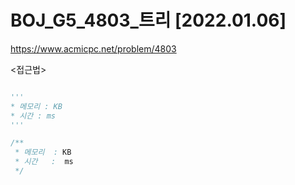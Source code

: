 # BOJ_G5_4803_트리 [2022.01.06]
https://www.acmicpc.net/problem/4803

<접근법>
```
```


```python
'''
* 메모리 : KB
* 시간 : ms
'''
```


```java
/**
 * 메모리  : KB
 * 시간   :  ms
 */
```
